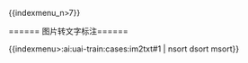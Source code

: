 {{indexmenu_n>7}}

====== 图片转文字标注======

{{indexmenu>:ai:uai-train:cases:im2txt#1 | nsort dsort msort}}